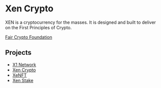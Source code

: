 # Xen Crypto

XEN is a cryptocurrency for the masses.
It is designed and built to deliver on the First Principles of Crypto.

[Fair Crypto Foundation](https://faircrypto.org/)

## Projects

- [X1 Network](https://docs.xen.network/x1)
- [Xen Crypto](https://docs.xen.network/XEN-crypto)
- [XeNFT](https://docs.xen.network/XENFT)
- [Xen Stake](https://docs.xen.network/XEN-stake)
